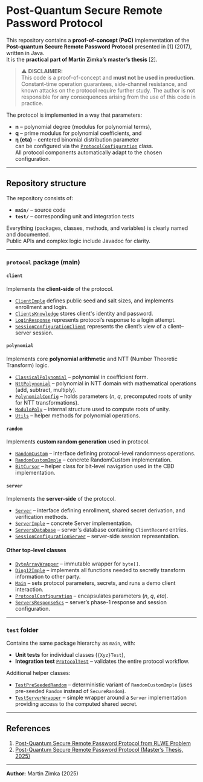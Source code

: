 # Post-Quantum Secure Remote Password Protocol

This repository contains a **proof-of-concept (PoC)** implementation of the **Post-quantum Secure Remote Password Protocol** presented in [1] (2017), written in Java.  
It is the **practical part of Martin Zimka’s master’s thesis** [2].

> ⚠️ **DISCLAIMER:**  
> This code is a proof-of-concept and **must not be used in production**.  
> Constant-time operation guarantees, side-channel resistance, and known attacks on the protocol require further study.
> The author is not responsible for any consequences arising from the use of this code in practice.

The protocol is implemented in a way that parameters:
- **n** – polynomial degree (modulus for polynomial terms),
- **q** – prime modulus for polynomial coefficients, and
- **η (eta)** – centered binomial distribution parameter  
  can be configured via the [`ProtocolConfiguration`](src/main/protocol/ProtocolConfiguration.java) class.  
  All protocol components automatically adapt to the chosen configuration.

---

## Repository structure

The repository consists of:
- **`main/`** – source code
- **`test/`** – corresponding unit and integration tests

Everything (packages, classes, methods, and variables) is clearly named and documented.  
Public APIs and complex logic include Javadoc for clarity.

---

### `protocol` package (main)

#### `client`
Implements the **client-side** of the protocol.
- [`ClientImple`](src/main/protocol/client/ClientImple.java) defines public seed and salt sizes, and implements enrollment and login.
- [`ClientsKnowledge`](src/main/protocol/client/ClientsKnowledge.java) stores client's identity and password.
- [`LoginResponse`](src/main/protocol/client/LoginResponse.java) represents protocol’s response to a login attempt.
- [`SessionConfigurationClient`](src/main/protocol/client/SessionConfigurationClient.java) represents the client’s view of a client–server session.

#### `polynomial`
Implements core **polynomial arithmetic** and NTT (Number Theoretic Transform) logic.
- [`ClassicalPolynomial`](src/main/protocol/polynomial/ClassicalPolynomial.java) – polynomial in coefficient form.
- [`NttPolynomial`](src/main/protocol/polynomial/NttPolynomial.java) – polynomial in NTT domain with mathematical operations (add, subtract, multiply).
- [`PolynomialConfig`](src/main/protocol/polynomial/PolynomialConfig.java) – holds parameters (*n*, *q*, precomputed roots of unity for NTT transformations).
- [`ModuloPoly`](src/main/protocol/polynomial/ModuloPoly.java) – internal structure used to compute roots of unity.
- [`Utils`](src/main/protocol/polynomial/Utils.java) – helper methods for polynomial operations.

#### `random`
Implements **custom random generation** used in protocol.
- [`RandomCustom`](src/main/protocol/random/RandomCustom.java) – interface defining protocol-level randomness operations.
- [`RandomCustomImple`](src/main/protocol/random/RandomCustomImple.java) – concrete RandomCustom implementation.
- [`BitCursor`](src/main/protocol/random/BitCursor.java) – helper class for bit-level navigation used in the CBD implementation.

#### `server`
Implements the **server-side** of the protocol.
- [`Server`](src/main/protocol/server/Server.java) – interface defining enrollment, shared secret derivation, and verification methods.
- [`ServerImple`](src/main/protocol/server/ServerImple.java) – concrete Server implementation.
- [`ServersDatabase`](src/main/protocol/server/ServersDatabase.java) – server's database containing `ClientRecord` entries.
- [`SessionConfigurationServer`](src/main/protocol/server/SessionConfigurationServer.java) – server-side session representation.

#### Other top-level classes
- [`ByteArrayWrapper`](src/main/protocol/ByteArrayWrapper.java) – immutable wrapper for `byte[]`.
- [`Ding12Imple`](src/main/protocol/Ding12Imple.java) – implements all functions needed to secretly transform information to other party.
- [`Main`](src/main/protocol/Main.java) – sets protocol parameters, secrets, and runs a demo client interaction.
- [`ProtocolConfiguration`](src/main/protocol/ProtocolConfiguration.java) – encapsulates parameters (*n*, *q*, *eta*).
- [`ServersResponseScs`](src/main/protocol/ServersResponseScs.java) – server’s phase-1 response and session configuration.

---

### `test` folder

Contains the same package hierarchy as `main`, with:
- **Unit tests** for individual classes (`{Xyz}Test`),
- **Integration test** [`ProtocolTest`](src/test/protocol/ProtocolTest.java) – validates the entire protocol workflow.

Additional helper classes:
- [`TestPreSeededRandom`](src/test/protocol/random/TestPreSeededRandom.java) – deterministic variant of `RandomCustomImple` (uses pre-seeded `Random` instead of `SecureRandom`).
- [`TestServerWrapper`](src/test/protocol/server/TestServerWrapper.java) – simple wrapper around a `Server` implementation providing access to the computed shared secret.

---

## References

1. [Post-Quantum Secure Remote Password Protocol from RLWE Problem](https://eprint.iacr.org/2017/1196.pdf)
2. [Post-Quantum Secure Remote Password Protocol (Master’s Thesis, 2025)](https://is.muni.cz/th/tbd/)

---

**Author:** Martin Zimka (2025)
